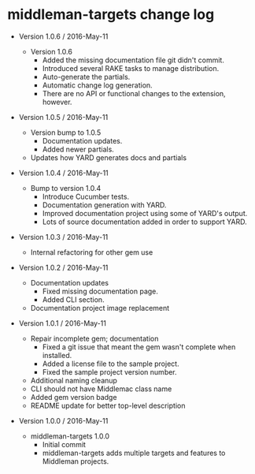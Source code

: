 middleman-targets change log
============================

- Version 1.0.6 / 2016-May-11

  - Version 1.0.6
      - Added the missing documentation file git didn't commit.
      - Introduced several RAKE tasks to manage distribution.
      - Auto-generate the partials.
      - Automatic change log generation.
      - There are no API or functional changes to the extension, however.

- Version 1.0.5 / 2016-May-11

  - Version bump to 1.0.5
      - Documentation updates.
      - Added newer partials.
  - Updates how YARD generates docs and partials

- Version 1.0.4 / 2016-May-11

  - Bump to version 1.0.4
      - Introduce Cucumber tests.
      - Documentation generation with YARD.
      - Improved documentation project using some of YARD's output.
      - Lots of source documentation added in order to support YARD.

- Version 1.0.3 / 2016-May-11

  - Internal refactoring for other gem use

- Version 1.0.2 / 2016-May-11

  - Documentation updates
      - Fixed missing documentation page.
      - Added CLI section.
  - Documentation project image replacement

- Version 1.0.1 / 2016-May-11

  - Repair incomplete gem; documentation
    - Fixed a git issue that meant the gem wasn't complete when installed.
    - Added a license file to the sample project.
    - Fixed the sample project version number.
  - Additional naming cleanup
  - CLI should not have Middlemac class name
  - Added gem version badge
  - README update for better top-level description

- Version 1.0.0 / 2016-May-11

  - middleman-targets 1.0.0
      - Initial commit
      - middleman-targets adds multiple targets and features to Middleman projects.
